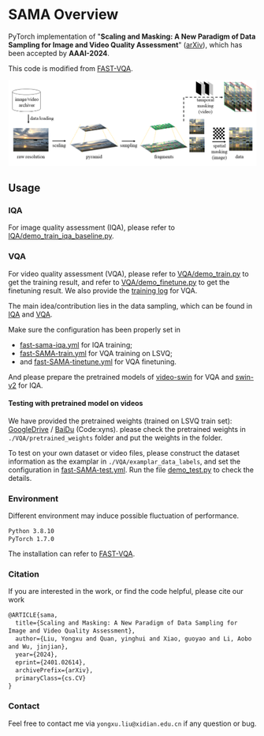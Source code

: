 # SAMA Overview

PyTorch implementation of "**Scaling and Masking: A New Paradigm of Data Sampling for Image and Video Quality Assessment**" ([arXiv](https://arxiv.org/abs/2401.02614)), which has been accepted by **AAAI-2024**.

This code is modified from [FAST-VQA](https://github.com/VQAssessment/FAST-VQA-and-FasterVQA).

![](method.png)

## Usage

### IQA
For image quality assessment (IQA), please refer to [IQA/demo_train_iqa_baseline.py](https://github.com/Sissuire/SAMA/blob/main/IQA/demo_train_iqa_baseline.py).

### VQA
For video quality assessment (VQA), please refer to [VQA/demo_train.py](https://github.com/Sissuire/SAMA/blob/main/VQA/demo_train.py) to get the training result, and refer to [VQA/demo_finetune.py](https://github.com/Sissuire/SAMA/blob/main/VQA/demo_finetune.py) to get the finetuning result. We also provide the [training log](https://github.com/Sissuire/SAMA/blob/main/VQA/log.FAST.SAMA.out) for VQA.

The main idea/contribution lies in the data sampling, which can be found in [IQA](https://github.com/Sissuire/SAMA/blob/b8fdfa390999908bf6c0da284973bb1f2eb646d8/IQA/demo_train_iqa_baseline.py#L166C13-L166C13) and [VQA](https://github.com/Sissuire/SAMA/blob/b8fdfa390999908bf6c0da284973bb1f2eb646d8/VQA/fastvqa/datasets/fusion_datasets.py#L211).

Make sure the configuration has been properly set in 
- [fast-sama-iqa.yml](https://github.com/Sissuire/SAMA/blob/main/IQA/options/fast-sama-iqa.yml) for IQA training;
- [fast-SAMA-train.yml](https://github.com/Sissuire/SAMA/blob/main/VQA/options/fast-SAMA-train.yml) for VQA training on LSVQ;
- and [fast-SAMA-tinetune.yml](https://github.com/Sissuire/SAMA/blob/main/VQA/options/fast-SAMA-finetune.yml) for VQA finetuning.

And please prepare the pretrained models of [video-swin](https://github.com/SwinTransformer/storage/releases/download/v1.0.4/swin_tiny_patch244_window877_kinetics400_1k.pth) for VQA and [swin-v2](https://github.com/SwinTransformer/storage/releases/download/v2.0.0/swinv2_tiny_patch4_window8_256.pth) for IQA.

#### Testing with pretrained model on videos

We have provided the pretrained weights (trained on LSVQ train set): [GoogleDrive](https://drive.google.com/drive/folders/1adB3aB8gBMx7c38tEfgls-i6QNZJI8nF?usp=sharing) / [BaiDu](https://pan.baidu.com/s/1KTicZ2WX8BN7GTgr9PX6ZQ?pwd=xyns) (Code:xyns). please check the pretrained weights in `./VQA/pretrained_weights` folder and put the weights in the folder. 

To test on your own dataset or video files, please construct the dataset information as the examplar in `./VQA/examplar_data_labels`, and set the configuration in [fast-SAMA-test.yml](https://github.com/Sissuire/SAMA/blob/main/VQA/options/fast-SAMA-test.yml). Run the file [demo_test.py](https://github.com/Sissuire/SAMA/blob/main/VQA/demo_test.py) to check the details.

### Environment
Different environment may induce possible fluctuation of performance.

```
Python 3.8.10
PyTorch 1.7.0
```

The installation can refer to [FAST-VQA](https://github.com/VQAssessment/FAST-VQA-and-FasterVQA).

### Citation
If you are interested in the work, or find the code helpful, please cite our work
```
@ARTICLE{sama,  
  title={Scaling and Masking: A New Paradigm of Data Sampling for Image and Video Quality Assessment}, 
  author={Liu, Yongxu and Quan, yinghui and Xiao, guoyao and Li, Aobo and Wu, jinjian},  
  year={2024},
  eprint={2401.02614},
  archivePrefix={arXiv},
  primaryClass={cs.CV}
}
```

### Contact

Feel free to contact me via `yongxu.liu@xidian.edu.cn` if any question or bug.
